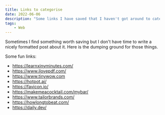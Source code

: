 ```yaml
---
title: Links to categorise
date: 2022-06-06
description: "Some links I have saved that I haven't got around to categorising"
tags:
    - Web
---
```


Sometimes I find something worth saving but I don't have time to write a nicely formatted post about it.
Here is the dumping ground for those things.

Some fun links:

-   https://learnxinyminutes.com/
-   https://www.ilovepdf.com/
-   https://www.tinywow.com
-   https://hotpot.ai/
-   https://favicon.io/
-   https://makemeacocktail.com/mybar/
-   https://www.tailorbrands.com/
-   https://howlongtobeat.com/
-   https://daily.dev/
